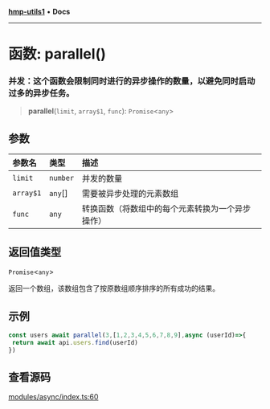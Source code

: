 [**hmp-utils1**](../README.md) • **Docs**

***

# 函数: parallel()

### 并发：这个函数会限制同时进行的异步操作的数量，以避免同时启动过多的异步任务。

> **parallel**(`limit`, `array$1`, `func`): `Promise`\<`any`\>

## 参数

| 参数名 | 类型 | 描述 |
| :------ | :------ | :------ |
| `limit` | `number` | 并发的数量 |
| `array$1` | `any`[] | 需要被异步处理的元素数组 |
| `func` | `any` | 转换函数（将数组中的每个元素转换为一个异步操作） |

## 返回值类型

`Promise`\<`any`\>

返回一个数组，该数组包含了按原数组顺序排序的所有成功的结果。

## 示例

```ts
const users await parallel(3,[1,2,3,4,5,6,7,8,9],async (userId)=>{
 return await api.users.find(userId)
})
```

## 查看源码

[modules/async/index.ts:60](https://github.com/hmp1049127947/hmp-utils/blob/dee7627dd7f5e043cd0494e8f8fdc05ccdb65423/src/modules/async/index.ts#L60)
